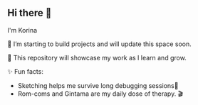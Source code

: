 ## Hi there 👋

<!--
**korinaparvin/korinaparvin** is a ✨ _special_ ✨ repository because its `README.md` (this file) appears on your GitHub profile.

Here are some ideas to get you started:

- 🔭 I’m currently working on ...
- 🌱 I’m currently learning ...
- 👯 I’m looking to collaborate on ...
- 🤔 I’m looking for help with ...
- 💬 Ask me about ...
- 📫 How to reach me: ...
- 😄 Pronouns: ...
- ⚡ Fun fact: ...
-->
I'm Korina

🚀 I’m starting to build projects and will update this space soon.  

📂 This repository will showcase my work as I learn and grow.  

✨ Fun facts:  
- Sketching helps me survive long debugging sessions🎨  
- Rom-coms and Gintama are my daily dose of therapy. 🎬  
